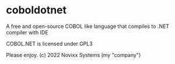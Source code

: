 # coboldotnet
A free and open-source COBOL like language that compiles to .NET compiler with IDE

COBOL.NET is licensed under GPL3

Please enjoy.
(c) 2022 Novixx Systems (my "company")

